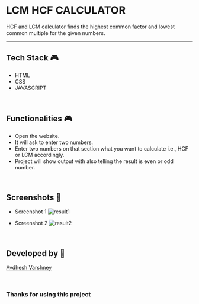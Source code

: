 # LCM HCF CALCULATOR

HCF and LCM calculator finds the highest common factor and lowest common multiple for the given numbers.

--- 

## **Tech Stack 🎮**

- HTML
- CSS
- JAVASCRIPT


<br>

## **Functionalities 🎮**

- Open the website.
- It will ask to enter two numbers.
- Enter two numbers on that section what you want to calculate i.e., HCF or LCM accordingly.
- Project will show output with also telling the result is even or odd number.


<br>

## **Screenshots 📸**

- Screenshot 1
![result1](https://github.com/pranjay-poddar/Dev-Geeks/assets/114330097/51f3879c-1824-42ae-8420-de2892381a8e)

- Screenshot 2
![result2](https://github.com/pranjay-poddar/Dev-Geeks/assets/114330097/1300098f-cf0c-4933-9a69-64634ef29166)


<br>

## **Developed by 👦**

[Avdhesh Varshney](https://github.com/Avdhesh-Varshney)


<br>

### **Thanks for using this project**


